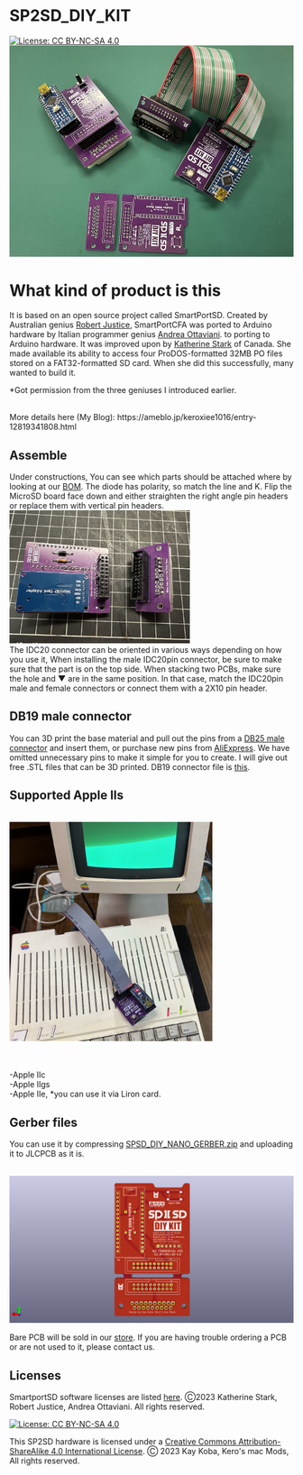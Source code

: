 # SP2SD_DIY_KIT
[![License: CC BY-NC-SA 4.0](https://img.shields.io/badge/License-CC%20BY--NC--SA%204.0-lightgrey.svg)](https://creativecommons.org/licenses/by-nc-sa/4.0/)
<br>
<img src="SD2SD_PIX/IMG_7010.jpeg" width="520px">
# What kind of product is this
It is based on an open source project called SmartPortSD. 
Created by Australian genius [Robert Justice](https://web.archive.org/web/20230222233834/http://www.users.on.net/~rjustice/SmartportCFA/SmartportCFA.htm), SmartPortCFA was ported to Arduino hardware by Italian programmer genius [Andrea Ottaviani](https://github.com/aotta?fbclid=IwAR0_7cMKVhMVrHznB9bIub9ZmrmBlwAM3p6-_CQd0JFW1o736nUNZHyuTdw).  to porting to Arduino hardware. It was improved upon by [Katherine Stark](https://gitlab.com/nyankat/smartportsd) of Canada. She made available its ability to access four ProDOS-formatted 32MB PO files stored on a FAT32-formatted SD card. When she did this successfully, many wanted to build it.

*Got permission from the three geniuses I introduced earlier.

<BR>
More details here (My Blog):
https://ameblo.jp/keroxiee1016/entry-12819341808.html
 
## Assemble

Under constructions, You can see which parts should be attached where by looking at our [BOM](SP2SD_NANO_DIY_BOM.csv). The diode has polarity, so match the line and K. Flip the MicroSD board face down and either straighten the right angle pin headers or replace them with vertical pin headers.
<BR>
<img src="SD2SD_PIX/IMG_6993.jpeg" width="320px">
<BR>
The IDC20 connector can be oriented in various ways depending on how you use it, When installing the male IDC20pin connector, be sure to make sure that the part is on the top side. When stacking two PCBs, make sure the hole and ▼ are in the same position. In that case, match the IDC20pin male and female connectors or connect them with a 2X10 pin header.

## DB19 male connector

You can 3D print the base material and pull out the pins from a [DB25 male connector](https://www.amazon.com/PC-Accessories-Connectors-Connector-25-PACK/dp/B073KR622F/ref=sr_1_2_sspa?crid=2ZCRZ8PNIBJ4R&keywords=DB25+connector+male&qid=1693987417&sprefix=db25+connector+mal%2Caps%2C398&sr=8-2-spons&sp_csd=d2lkZ2V0TmFtZT1zcF9hdGY&psc=1) and insert them, or purchase new pins from [AliExpress](https://www.aliexpress.com/item/1005002617586407.html?spm=a2g0o.order_list.order_list_main.16.55d11802jCHaOW). We have omitted unnecessary pins to make it simple for you to create. I will give out free .STL files that can be 3D printed. DB19 connector file is [this](KEROS_DB19_V1.zip).


## Supported Apple IIs

<BR>
<img src="SD2SD_PIX/IMG_6963.jpeg" width="360px">

<BR><BR>
-Apple IIc<BR>
-Apple IIgs <BR>
-Apple IIe, *you can use it via Liron card.

## Gerber files

You can use it by compressing [SPSD_DIY_NANO_GERBER.zip](SPSD_DIY_NANO_GERBER.zip)  and uploading it to JLCPCB as it is.

<BR>
<img src="SD2SD_PIX/PCB_TOP.png" width="600px">

Bare PCB will be sold in our [store](https://en.infinityproducts.co.jp/shop-1). If you are having trouble ordering a PCB or are not used to it, please contact us.

## Licenses

SmartportSD software licenses are listed [here](SMARTPORTSD_LICENSE.md).
Ⓒ2023 Katherine Stark, Robert Justice, Andrea Ottaviani. All rights reserved.

[![License: CC BY-NC-SA 4.0](https://img.shields.io/badge/License-CC%20BY--NC--SA%204.0-lightgrey.svg)](https://creativecommons.org/licenses/by-nc-sa/4.0/)

This SP2SD hardware is licensed under a
[Creative Commons Attribution-ShareAlike 4.0 International License](https://creativecommons.org/licenses/by-nc-sa/4.0/).
Ⓒ 2023 Kay Koba, Kero's mac Mods, All rights reserved.

